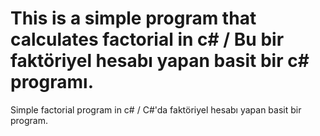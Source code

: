 # This is a simple program that calculates factorial in c# / Bu bir faktöriyel hesabı yapan basit bir c# programı.
Simple factorial program in c# / C#'da faktöriyel hesabı yapan basit bir program.
